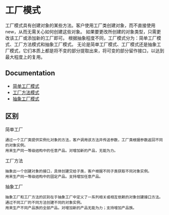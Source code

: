 # 工厂模式

工厂模式具有创建对象的某些方法。客户使用工厂类创建对象，而不直接使用 new，从而无需关心如何创建这些对象。
如果要更改所创建的对象类型，只需更改该工厂或添加新的工厂即可。
根据抽象程度不同，工厂模式分为：简单工厂模式、工厂方法模式和抽象工厂模式。
无论是简单工厂模式、工厂模式还是抽象工厂模式，它们本质上都是将不变的部分提取出来，将可变的部分留作接口，以达到最大程度上的复用。

## Documentation

- [简单工厂模式](doc/01-simple-factory.md)
- [工厂方法模式](doc/02-factory-method.md)
- [抽象工厂模式](doc/03-abstract-factory.md)

## 区别
简单工厂

    通过一个工厂类提供实例化对象的方法，客户调用该方法并传送参数，工厂类根据参数返回不同的对象实例。
    用来生产同一等级结构中的任意产品。对增加新的产品，无能为力。

工厂方法

    抽象出一个创建对象的接口，具体创建交给子类，客户根据不同子类获取不同对象实例。
    用来生产同一等级结构中的固定产品。支持增加任意产品。

抽象工厂

    抽象工厂和工厂方法的区别在于抽象工厂中定义了一系列相关或相互依赖的对象创建接口方法。通过不同工厂的不同方法创建不同的对象实例。
    用来生产不同产品族的全部产品。对增加新的产品无能为力；支持增加产品族。
